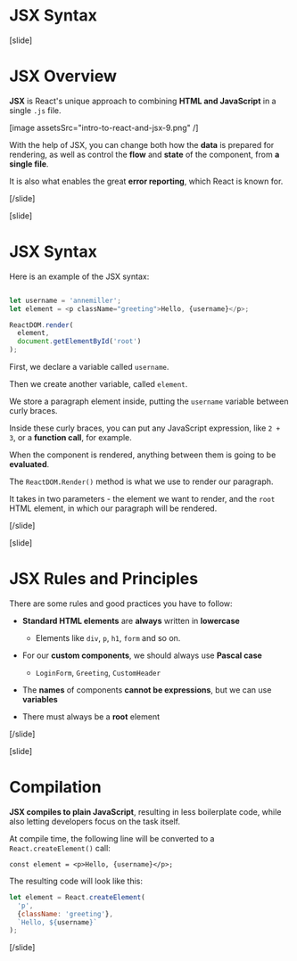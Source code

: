 # JSX Syntax

[slide]

# JSX Overview

**JSX** is React's unique approach to combining **HTML and JavaScript** in a single `.js` file.

[image assetsSrc="intro-to-react-and-jsx-9.png" /]


With the help of JSX, you can change both how the **data** is prepared for rendering, as well as control the **flow** and **state** of the component, from **a single file**.

It is also what enables the great **error reporting**, which React is known for.

[/slide]




[slide]

# JSX Syntax

Here is an example of the JSX syntax:

```js

let username = 'annemiller';
let element = <p className="greeting">Hello, {username}</p>;

ReactDOM.render(
  element,
  document.getElementById('root')
);

```

First, we declare a variable called `username`.

Then we create another variable, called `element`.

We store a paragraph element inside, putting the `username` variable between curly braces.

Inside these curly braces, you can put any JavaScript expression, like `2 + 3`, or a **function call**, for example.

When the component is rendered, anything between them is going to be **evaluated**.

The `ReactDOM.Render()` method is what we use to render our paragraph.

It takes in two parameters \- the element we want to render, and the `root` HTML element, in which our paragraph will be rendered.

[/slide]




[slide]

# JSX Rules and Principles

There are some rules and good practices you have to follow:


- **Standard HTML elements** are **always** written in **lowercase**
  - Elements like `div`, `p`, `h1`, `form` and so on.
  

- For our **custom components**, we should always use **Pascal case**
  - `LoginForm`, `Greeting`, `CustomHeader`


- The **names** of components **cannot be expressions**, but we can use **variables**


- There must always be a **root** element


[/slide]




[slide]

# Compilation

**JSX compiles to plain JavaScript**, resulting in less boilerplate code, while also letting developers focus on the task itself.

At compile time, the following line will be converted to a `React.createElement()` call:

`const element = <p>Hello, {username}</p>;`

The resulting code will look like this:

```js
let element = React.createElement(
  'p',
  {className: 'greeting'},
  `Hello, ${username}`
);
```

[/slide]